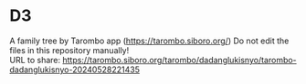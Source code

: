 # D3
A family tree by Tarombo app (https://tarombo.siboro.org/) 
Do not edit the files in this repository manually!  
URL to share: https://tarombo.siboro.org/tarombo/dadanglukisnyo/tarombo-dadanglukisnyo-20240528221435
